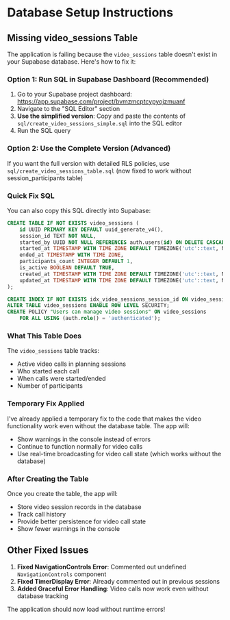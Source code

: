 # Database Setup Instructions

## Missing video_sessions Table

The application is failing because the `video_sessions` table doesn't exist in your Supabase database. Here's how to fix it:

### Option 1: Run SQL in Supabase Dashboard (Recommended)

1. Go to your Supabase project dashboard: https://app.supabase.com/project/bvmzmcptcypyojzmuanf
2. Navigate to the "SQL Editor" section
3. **Use the simplified version**: Copy and paste the contents of `sql/create_video_sessions_simple.sql` into the SQL editor
4. Run the SQL query

### Option 2: Use the Complete Version (Advanced)

If you want the full version with detailed RLS policies, use `sql/create_video_sessions_table.sql` (now fixed to work without session_participants table)

### Quick Fix SQL

You can also copy this SQL directly into Supabase:

```sql
CREATE TABLE IF NOT EXISTS video_sessions (
    id UUID PRIMARY KEY DEFAULT uuid_generate_v4(),
    session_id TEXT NOT NULL,
    started_by UUID NOT NULL REFERENCES auth.users(id) ON DELETE CASCADE,
    started_at TIMESTAMP WITH TIME ZONE DEFAULT TIMEZONE('utc'::text, NOW()) NOT NULL,
    ended_at TIMESTAMP WITH TIME ZONE,
    participants_count INTEGER DEFAULT 1,
    is_active BOOLEAN DEFAULT TRUE,
    created_at TIMESTAMP WITH TIME ZONE DEFAULT TIMEZONE('utc'::text, NOW()) NOT NULL,
    updated_at TIMESTAMP WITH TIME ZONE DEFAULT TIMEZONE('utc'::text, NOW()) NOT NULL
);

CREATE INDEX IF NOT EXISTS idx_video_sessions_session_id ON video_sessions(session_id);
ALTER TABLE video_sessions ENABLE ROW LEVEL SECURITY;
CREATE POLICY "Users can manage video sessions" ON video_sessions
    FOR ALL USING (auth.role() = 'authenticated');
```

### What This Table Does

The `video_sessions` table tracks:
- Active video calls in planning sessions
- Who started each call
- When calls were started/ended
- Number of participants

### Temporary Fix Applied

I've already applied a temporary fix to the code that makes the video functionality work even without the database table. The app will:
- Show warnings in the console instead of errors
- Continue to function normally for video calls
- Use real-time broadcasting for video call state (which works without the database)

### After Creating the Table

Once you create the table, the app will:
- Store video session records in the database
- Track call history
- Provide better persistence for video call state
- Show fewer warnings in the console

## Other Fixed Issues

1. **Fixed NavigationControls Error**: Commented out undefined `NavigationControls` component
2. **Fixed TimerDisplay Error**: Already commented out in previous sessions
3. **Added Graceful Error Handling**: Video calls now work even without database tracking

The application should now load without runtime errors!
